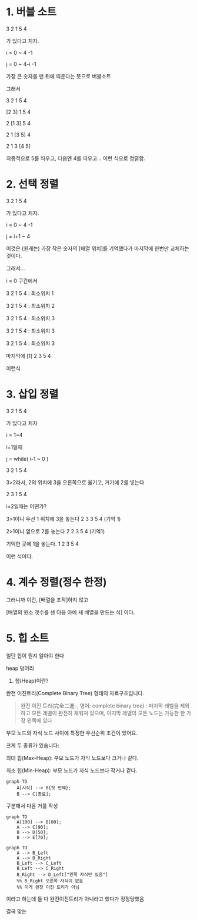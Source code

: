 # 1. 버블 소트

3 2 1 5 4

가 있다고 치자.

i = 0 ~ 4      -1

j = 0 ~ 4-i     -1

가장 큰 숫자를 맨 뒤에 띄운다는 뜻으로 버블소트

그래서

3 2 1 5 4

[2 3] 1 5 4

2 [1 3] 5 4

2 1 [3 5] 4

2 1 3 [4 5]

최종적으로 5를 띄우고, 다음엔 4를 띄우고... 이런 식으로 정렬함.


# 2. 선택 정렬

3 2 1 5 4

가 있다고 치자.

i = 0 ~ 4 -1

j = i+1 ~ 4

이것은 (원래는) 가장 작은 숫자의 [배열 위치]를 기억했다가 마지막에 한번만 교체하는 것이다.

그래서...

i = 0 구간에서 

3 2 1 5 4 : 최소위치 1

3 2 1 5 4 : 최소위치 2

3 2 1 5 4 : 최소위치 3

3 2 1 5 4 : 최소위치 3

3 2 1 5 4 : 최소위치 3

마지막에 [1] 2 3 5 4

이런식

# 3. 삽입 정렬

3 2 1 5 4 

가 있다고 치자

i = 1~4

i=1일때

j = while( i-1 ~ 0 )

3 2 1 5 4

3>2라서, 2의 위치에 3을 오른쪽으로 옮기고, 거기에 2를 넣는다

2 3 1 5 4

i=2일때는 어떤가?

3>1이니 우선 1 위치에 3을 놓는다 2 3 3 5 4 (기억 1)

2>1이니 옆으로 2를 놓는다 2 2 3 5 4 (기억1)

기억한 곳에 1을 놓는다. 1 2 3 5 4

이런 식이다.

# 4. 계수 정렬(정수 한정)

그러니까 이건, [배열을 조작]하지 않고

[배열의 원소 갯수를 센 다음 아예 새 배열을 만드는 식] 이다.

# 5. 힙 소트

일단 힙이 뭔지 알아야 한다

heap 덩어리

1. 힙(Heap)이란?

완전 이진트리(Complete Binary Tree) 형태의 자료구조입니다.

>완전 이진 트리(完全二進-, 영어: complete binary tree) : 마지막 레벨을 제외하고 모든 레벨이 완전히 채워져 있으며, 마지막 레벨의 모든 노드는 가능한 한 가장 왼쪽에 있다

부모 노드와 자식 노드 사이에 특정한 우선순위 조건이 있어요.

크게 두 종류가 있습니다:

최대 힙(Max-Heap): 부모 노드가 자식 노드보다 크거나 같다.

최소 힙(Min-Heap): 부모 노드가 자식 노드보다 작거나 같다.


```mermaid
graph TD
    A[시작] --> B{첫 번째};
    B --> C[종료];
```
구분해서 다음 거를 작성

```mermaid
graph TD
    A[100] --> B[80];
    A --> C[90];
    B --> D[50];
    B --> E[70];
```


```mermaid
graph TD
    A --> B_Left
    A --> B_Right
    B_Left --> C_Left
    B_Left --> C_Right
    B_Right --> D_Left["왼쪽 자식만 있음"]
    %% B_Right 오른쪽 자식이 없음
    %% 이게 완전 이진 트리가 아님
```
이라고 하는데 둘 다 완전이진트리가 아니라고 했다가 정정당했음

결국 맞는
